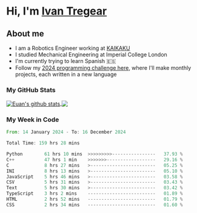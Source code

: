# Hi, I'm [Ivan Tregear](https://www.linkedin.com/in/ivantregear/)

## About me

* I am a Robotics Engineer working at [KAIKAKU](https://github.com/KAIKAKU-AI)
* I studied Mechanical Engineering at Imperial College London
* I'm currently trying to learn Spanish :es:
* Follow my [2024 programming challenge here](https://github.com/ITregear?tab=repositories), where I'll make monthly projects, each written in a new language


### My GitHub Stats

<a href="#my-github-stats">
  <img align="center" src="https://github-readme-stats.vercel.app/api?username=itregear&count_private=true&show_icons=true&include_all_commits=true&theme=material-palenight" alt="Euan's github stats" />
</a>

<a href="#my-github-stats">
  <img align="center" src="https://github-readme-stats.vercel.app/api/top-langs/?username=itregear&layout=compact&theme=material-palenight" />
</a>

### My Week in Code
<!--START_SECTION:waka-->

```rust
From: 14 January 2024 - To: 16 December 2024

Total Time: 159 hrs 28 mins

Python        61 hrs 10 mins  >>>>>>>>>----------------   37.93 %
C++           47 hrs 1 min    >>>>>>>------------------   29.16 %
C             8 hrs 27 mins   >------------------------   05.25 %
INI           8 hrs 13 mins   >------------------------   05.10 %
JavaScript    5 hrs 46 mins   >------------------------   03.58 %
CSV           5 hrs 31 mins   >------------------------   03.43 %
Text          5 hrs 30 mins   >------------------------   03.42 %
TypeScript    3 hrs 2 mins    -------------------------   01.89 %
HTML          2 hrs 52 mins   -------------------------   01.79 %
CSS           2 hrs 34 mins   -------------------------   01.60 %
```

<!--END_SECTION:waka-->

